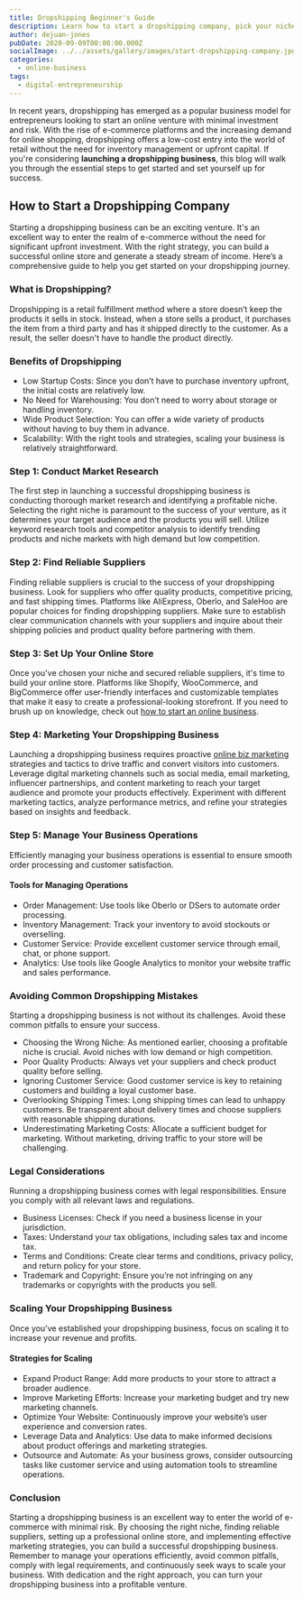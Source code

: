 ```yaml
---
title: Dropshipping Beginner's Guide
description: Learn how to start a dropshipping company, pick your niche, secure suppliers and build your store. Discover ways to impress customers, drive traffic, and grow.
author: dejuan-jones
pubDate: 2020-09-09T00:00:00.000Z
socialImage: ../../assets/gallery/images/start-dropshipping-company.jpg
categories:
  - online-business
tags:
  - digital-entrepreneurship
---
```


In recent years, dropshipping has emerged as a popular business model for entrepreneurs looking to start an online venture with minimal investment and risk. With the rise of e-commerce platforms and the increasing demand for online shopping, dropshipping offers a low-cost entry into the world of retail without the need for inventory management or upfront capital. If you're considering **launching a dropshipping business**, this blog will walk you through the essential steps to get started and set yourself up for success.

## How to Start a Dropshipping Company

Starting a dropshipping business can be an exciting venture. It's an excellent way to enter the realm of e-commerce without the need for significant upfront investment. With the right strategy, you can build a successful online store and generate a steady stream of income. Here’s a comprehensive guide to help you get started on your dropshipping journey.

### What is Dropshipping?

Dropshipping is a retail fulfillment method where a store doesn’t keep the products it sells in stock. Instead, when a store sells a product, it purchases the item from a third party and has it shipped directly to the customer. As a result, the seller doesn't have to handle the product directly.

### Benefits of Dropshipping

* Low Startup Costs: Since you don’t have to purchase inventory upfront, the initial costs are relatively low.
* No Need for Warehousing: You don’t need to worry about storage or handling inventory.
* Wide Product Selection: You can offer a wide variety of products without having to buy them in advance.
* Scalability: With the right tools and strategies, scaling your business is relatively straightforward.

### Step 1: Conduct Market Research

The first step in launching a successful dropshipping business is conducting thorough market research and identifying a profitable niche. Selecting the right niche is paramount to the success of your venture, as it determines your target audience and the products you will sell. Utilize keyword research tools and competitor analysis to identify trending products and niche markets with high demand but low competition.

### Step 2: Find Reliable Suppliers

Finding reliable suppliers is crucial to the success of your dropshipping business. Look for suppliers who offer quality products, competitive pricing, and fast shipping times. Platforms like AliExpress, Oberlo, and SaleHoo are popular choices for finding dropshipping suppliers. Make sure to establish clear communication channels with your suppliers and inquire about their shipping policies and product quality before partnering with them.

### Step 3: Set Up Your Online Store

Once you've chosen your niche and secured reliable suppliers, it's time to build your online store. Platforms like Shopify, WooCommerce, and BigCommerce offer user-friendly interfaces and customizable templates that make it easy to create a professional-looking storefront. If you need to brush up on knowledge, check out [how to start an online business](/blog/how-to-start-an-online-business).

### Step 4: Marketing Your Dropshipping Business

Launching a dropshipping business requires proactive [online biz marketing](/blog/marketing-a-online-business) strategies and tactics to drive traffic and convert visitors into customers. Leverage digital marketing channels such as social media, email marketing, influencer partnerships, and content marketing to reach your target audience and promote your products effectively. Experiment with different marketing tactics, analyze performance metrics, and refine your strategies based on insights and feedback.

### Step 5: Manage Your Business Operations

Efficiently managing your business operations is essential to ensure smooth order processing and customer satisfaction.

#### Tools for Managing Operations

* Order Management: Use tools like Oberlo or DSers to automate order processing.
* Inventory Management: Track your inventory to avoid stockouts or overselling.
* Customer Service: Provide excellent customer service through email, chat, or phone support.
* Analytics: Use tools like Google Analytics to monitor your website traffic and sales performance.

### Avoiding Common Dropshipping Mistakes

Starting a dropshipping business is not without its challenges. Avoid these common pitfalls to ensure your success.

* Choosing the Wrong Niche: As mentioned earlier, choosing a profitable niche is crucial. Avoid niches with low demand or high competition.
* Poor Quality Products: Always vet your suppliers and check product quality before selling.
* Ignoring Customer Service: Good customer service is key to retaining customers and building a loyal customer base.
* Overlooking Shipping Times: Long shipping times can lead to unhappy customers. Be transparent about delivery times and choose suppliers with reasonable shipping durations.
* Underestimating Marketing Costs: Allocate a sufficient budget for marketing. Without marketing, driving traffic to your store will be challenging.

### Legal Considerations

Running a dropshipping business comes with legal responsibilities. Ensure you comply with all relevant laws and regulations.

* Business Licenses: Check if you need a business license in your jurisdiction.
* Taxes: Understand your tax obligations, including sales tax and income tax.
* Terms and Conditions: Create clear terms and conditions, privacy policy, and return policy for your store.
* Trademark and Copyright: Ensure you’re not infringing on any trademarks or copyrights with the products you sell.

### Scaling Your Dropshipping Business

Once you’ve established your dropshipping business, focus on scaling it to increase your revenue and profits.

#### Strategies for Scaling

* Expand Product Range: Add more products to your store to attract a broader audience.
* Improve Marketing Efforts: Increase your marketing budget and try new marketing channels.
* Optimize Your Website: Continuously improve your website’s user experience and conversion rates.
* Leverage Data and Analytics: Use data to make informed decisions about product offerings and marketing strategies.
* Outsource and Automate: As your business grows, consider outsourcing tasks like customer service and using automation tools to streamline operations.

### Conclusion

Starting a dropshipping business is an excellent way to enter the world of e-commerce with minimal risk. By choosing the right niche, finding reliable suppliers, setting up a professional online store, and implementing effective marketing strategies, you can build a successful dropshipping business. Remember to manage your operations efficiently, avoid common pitfalls, comply with legal requirements, and continuously seek ways to scale your business. With dedication and the right approach, you can turn your dropshipping business into a profitable venture.
